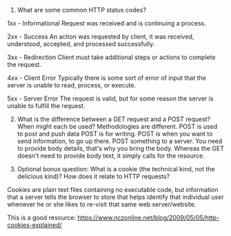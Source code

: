 1. What are some common HTTP status codes?

1xx - Informational
Request was received and is continuing a process.

2xx - Success
An action was requested by client, it was received, understood, accepted, and processed successfully.

3xx - Redirection
Client must take additional steps or actions to complete the request.

4xx - Client Error
Typically there is some sort of error of input that the server is unable to read, process, or execute.

5xx - Server Error
The request is valid, but for some reason the server is unable to fulfill the request.

2. What is the difference between a GET request and a POST request? When might each be used?
Methodologies are different. POST is used to post and push data 
POST is for writing. POST is when you want to send information, to go up there. POST something to a server. You need to provide body details, that's why you bring the body. Whereas the GET doesn't need to provide body text, it simply calls for the resource.

3. Optional bonus question: What is a cookie (the technical kind, not the delicious kind)? How does it relate to HTTP requests?

Cookies are plain text files containing no executable code, but information that a server tells the browser to store that helps identify that individual user whenever he or she likes to re-visit that same web server/website.

This is a good resource:
https://www.nczonline.net/blog/2009/05/05/http-cookies-explained/